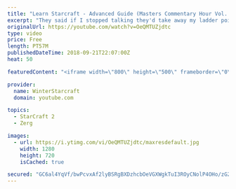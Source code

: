 ```yaml
---
title: "Learn Starcraft - Advanced Guide (Masters Commentary Hour Vol. 1)"
excerpt: "They said if I stopped talking they'd take away my ladder points. Next one I upload will have more terran/toss blame RNGesus."
originalUrl: https://youtube.com/watch?v=OeQMTUZjdtc
type: video
price: Free
length: PT57M
publishedDateTime: 2018-09-21T22:07:00Z
heat: 50

featuredContent: "<iframe width=\"800\" height=\"500\" frameborder=\"0\" src=\"https://www.youtube.com/embed/OeQMTUZjdtc\" allow=\"accelerometer; autoplay; encrypted-media; gyroscope; picture-in-picture\" allowfullscreen></iframe>"

provider:
  name: WinterStarcraft
  domain: youtube.com

topics:
  - StarCraft 2
  - Zerg

images:
  - url: https://i.ytimg.com/vi/OeQMTUZjdtc/maxresdefault.jpg
    width: 1280
    height: 720
    isCached: true

secured: "GC6al4YqVf/bwPcvxAf2lyBSRgBXDzhcbOeVGXWgkTuI3ROyCNolP4OHo/zG23yVyh8xpd6SM/pX9wJQvquUffFXXRb79rT6rdmCVzpINHQpFlcF9U/XzDZC/bwZtrmPuiwZRJZL4wQT0LvaVYSIxVeYOw71OjLHYaZ8K0CNZE/czyu2nd3mrDaIdqIFqiSvszW73cSAYcDXsgyKs8/b6faBvUfVpvwpoAvlYKaTNGE98bgBeXUwr0IMBI9J0asQiovA1cb0auJxiODyQMLxXTHL61wAHH5SXdxMVA6TW88ft30QVgVTY96VmOUogBThzMEfoj1KW4WbJAgogk0G8SOB/oPlOsHPot45n5vxBcHEjrvKtbHxOgMxZr8vmFECNm69LEqJdbX3ZfrRzL9atIComyNyytbLIvZjR425SKc=;/hORYGtheUNEAd4fDmulXw=="
---
```


